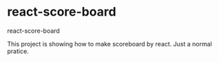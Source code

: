# react-score-board
react-score-board

This project is showing how to make scoreboard by react.
Just a normal pratice.
